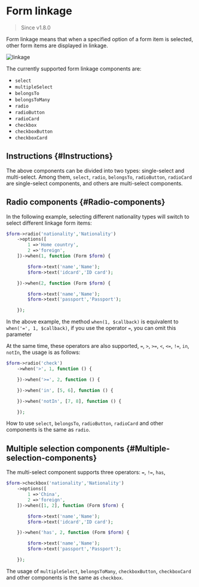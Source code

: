 # Form linkage

> Since v1.8.0

Form linkage means that when a specified option of a form item is selected, other form items are displayed in linkage.

![linkage](https://user-images.githubusercontent.com/1479100/82905667-ba6f7980-9f96-11ea-97f1-8f5d565b830c.gif)

The currently supported form linkage components are:

- `select`
- `multipleSelect`
- `belongsTo`
- `belongsToMany`
- `radio`
- `radioButton`
- `radioCard`
- `checkbox`
- `checkboxButton`
- `checkboxCard`

## Instructions {#Instructions}

The above components can be divided into two types: single-select and multi-select. Among them, `select`, `radio`, `belongsTo`, `radioButton`, `radioCard` are single-select components, and others are multi-select components.

## Radio components {#Radio-components}

In the following example, selecting different nationality types will switch to select different linkage form items:

```php
$form->radio('nationality','Nationality')
    ->options([
        1 =>'Home country',
        2 =>'foreign',
    ])->when(1, function (Form $form) {

        $form->text('name','Name');
        $form->text('idcard','ID card');

    })->when(2, function (Form $form) {

        $form->text('name','Name');
        $form->text('passport','Passport');

    });
```

In the above example, the method `when(1, $callback)` is equivalent to `when('=', 1, $callback)`, if you use the operator `=`, you can omit this parameter

At the same time, these operators are also supported, `=`, `>`, `>=`, `<`, `<=`, `!=`, `in`, `notIn`, the usage is as follows:

```php
$form->radio('check')
    ->when('>', 1, function () {

    })->when('>=', 2, function () {

    })->when('in', [5, 6], function () {

    })->when('notIn', [7, 8], function () {

    });
```

How to use `select`, `belongsTo`, `radioButton`, `radioCard` and other components is the same as `radio`.

## Multiple selection components {#Multiple-selection-components}

The multi-select component supports three operators: `=`, `!=`, `has`,

```php
$form->checkbox('nationality','Nationality')
    ->options([
        1 =>'China',
        2 =>'foreign',
    ])->when([1, 2], function (Form $form) {

        $form->text('name','Name');
        $form->text('idcard','ID card');

    })->when('has', 2, function (Form $form) {

        $form->text('name','Name');
        $form->text('passport','Passport');

    });
```

The usage of `multipleSelect`, `belongsToMany`, `checkboxButton`, `checkboxCard` and other components is the same as `checkbox`.